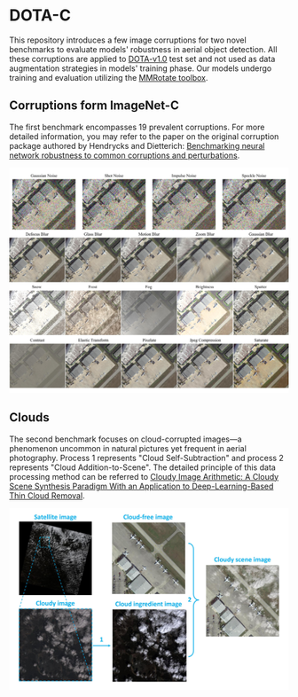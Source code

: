 # DOTA-C


This repository introduces a few image corruptions for two novel benchmarks to evaluate models' robustness in aerial object detection. All these corruptions are applied to [DOTA-v1.0](https://ieeexplore.ieee.org/document/8578516) test set and not used as data augmentation strategies in models' training phase. Our models undergo training and evaluation utilizing the [MMRotate toolbox](https://github.com/open-mmlab/mmrotate). 

## Corruptions form ImageNet-C

The first benchmark encompasses 19 prevalent corruptions. For more detailed information, you may refer to the paper on the original corruption package authored by Hendrycks and Dietterich: [Benchmarking neural network robustness to common corruptions and perturbations](https://arxiv.org/abs/1903.12261).

![](/assets/corruptions_from_imagenetc.jpg "Corruptions form ImageNet-C")

## Clouds

The second benchmark focuses on cloud-corrupted images—a phenomenon uncommon in natural pictures yet frequent in aerial photography. Process 1 represents "Cloud Self-Subtraction" and process 2 represents "Cloud Addition-to-Scene". The detailed principle of this data processing method can be referred to [Cloudy Image Arithmetic: A Cloudy Scene Synthesis Paradigm With an Application to Deep-Learning-Based Thin Cloud Removal](https://ieeexplore.ieee.org/document/9584885).

![](/assets/clouds.jpg "clouds")
